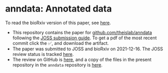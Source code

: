 # anndata: Annotated data

To read the bioRxiv version of this paper, see [here](https://www.biorxiv.org/content/10.1101/2021.12.16.473007v1).

* This repository contains the paper for [github.com/theislab/anndata](https://github.com/theislab/anndata) following the [JOSS submission guide](https://joss.readthedocs.io/en/latest/index.html). To get a pdf of the most recent commit click the ✅, and download the artifact.
* The paper was submitted to JOSS and bioRxiv on 2021-12-16. The JOSS review status is tracked [here](https://joss.theoj.org/papers/8b1f66b60f7af653cc09ff32fee77d83).
* The review on GitHub is [here](https://github.com/openjournals/joss-reviews/issues/4006), and a copy of the files in the present repository in the `anndata` repository is [here](https://github.com/theislab/anndata/pull/666).
